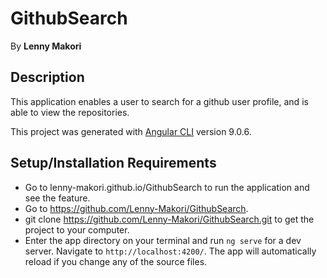 # GithubSearch

By **Lenny Makori**

## Description
This application enables a user to search for a github user profile, and is able to view the repositories.

This project was generated with [Angular CLI](https://github.com/angular/angular-cli) version 9.0.6.

## Setup/Installation Requirements
* Go to lenny-makori.github.io/GithubSearch to run the application and see the feature.
* Go to https://github.com/Lenny-Makori/GithubSearch.
* git clone https://github.com/Lenny-Makori/GithubSearch.git to get the project to your computer.
* Enter the app directory on your terminal and run `ng serve` for a dev server. Navigate to `http://localhost:4200/`. The app will automatically reload if you change any of the source files.

